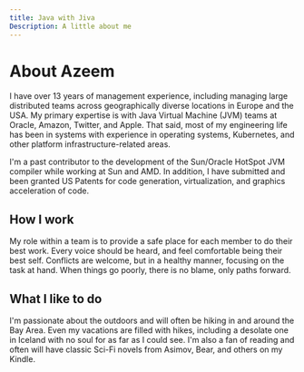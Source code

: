 ```yaml
---
title: Java with Jiva
Description: A little about me
---
```


# About Azeem

I have over 13 years of management experience, including managing large distributed teams across geographically diverse locations in Europe and the USA. 
My primary expertise is with Java Virtual Machine (JVM) teams at Oracle, Amazon, Twitter, and Apple. That said, most of my engineering life has been in 
systems with experience in operating systems, Kubernetes, and other platform infrastructure-related areas.

I'm a past contributor to the development of the Sun/Oracle HotSpot JVM compiler while working at Sun and AMD. In addition, I have submitted and been
granted US Patents for code generation, virtualization, and graphics acceleration of code.

## How I work

My role within a team is to provide a safe place for each member to do their best work. Every voice should be heard, and feel comfortable 
being their best self. Conflicts are welcome, but in a healthy manner, focusing on the task at hand. When things go poorly, there is no blame, 
only paths forward.

## What I like to do

I'm passionate about the outdoors and will often be hiking in and around the Bay Area. Even my vacations are filled with hikes, including a 
desolate one in Iceland with no soul for as far as I could see. I'm also a fan of reading and often will have classic Sci-Fi novels from Asimov, Bear, 
and others on my Kindle.

